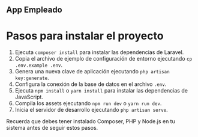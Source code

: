 ## App Empleado

# Pasos para instalar el proyecto

1. Ejecuta `composer install` para instalar las dependencias de Laravel.
2. Copia el archivo de ejemplo de configuración de entorno ejecutando `cp .env.example .env`.
3. Genera una nueva clave de aplicación ejecutando `php artisan key:generate`.
4. Configura la conexión de la base de datos en el archivo `.env`.
5. Ejecuta `npm install` o `yarn install` para instalar las dependencias de JavaScript.
6. Compila los assets ejecutando `npm run dev` o `yarn run dev`.
7. Inicia el servidor de desarrollo ejecutando `php artisan serve`.

Recuerda que debes tener instalado Composer, PHP y Node.js en tu sistema antes de seguir estos pasos.
